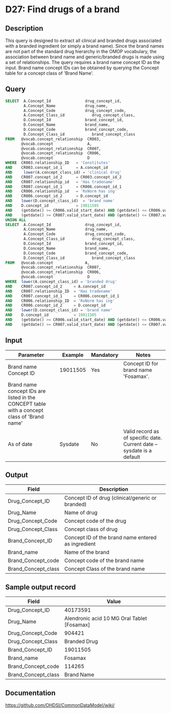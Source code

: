<!---
Group:drug
Name:D27 Find drugs of a brand
Author:Patrick Ryan
CDM Version: 5.0
-->

# D27: Find drugs of a brand

## Description
This query is designed to extract all clinical and branded drugs associated with a branded ingredient (or simply a brand name). Since the brand names are not part of the standard drug hierarchy in the OMOP vocabulary, the association between brand name and generic/branded drugs is made using a set of relationships.
The query requires a brand name concept ID as the input. Brand name concept IDs can be obtained by querying the Concept table for a concept class of 'Brand Name'.

## Query
```sql
SELECT  A.Concept_Id               drug_concept_id,
        A.Concept_Name             drug_name,
        A.Concept_Code             drug_concept_code,
        A.Concept_Class_id            drug_concept_class,
        D.Concept_Id               brand_concept_id,
        D.Concept_Name             brand_name,
        D.Concept_Code             brand_concept_code,
        D.Concept_Class_id            brand_concept_class
FROM   @vocab.concept_relationship  CR003,
       @vocab.concept               A,
       @vocab.concept_relationship  CR007,
       @vocab.concept_relationship  CR006,
       @vocab.concept               D
WHERE  CR003.relationship_ID   = 'Constitutes'
AND    CR003.concept_id_1      = A.concept_id
AND     lower(A.concept_class_id) = 'clinical drug'
AND    CR007.concept_id_2      = CR003.concept_id_2
AND    CR007.relationship_id   = 'Has tradename'
AND    CR007.concept_id_1      = CR006.concept_id_1
AND    CR006.relationship_id   = 'RxNorm has ing'
AND    CR006.concept_id_2      = D.concept_id
AND    lower(D.concept_class_id)  = 'brand name'
AND    D.concept_id            = 19011505
AND    (getdate() >= CR006.valid_start_date) AND (getdate() <= CR006.valid_end_date)
AND    (getdate() >= CR007.valid_start_date) AND (getdate() <= CR007.valid_end_date)
UNION ALL
SELECT  A.Concept_Id               drug_concept_id,
        A.Concept_Name             drug_name,
        A.Concept_Code             drug_concept_code,
        A.Concept_Class_id            drug_concept_class,
        D.Concept_Id               brand_concept_id,
        D.Concept_Name             brand_name,
        D.Concept_Code             brand_concept_code,
        D.Concept_Class_id            brand_concept_class
FROM   @vocab.concept              A,
       @vocab.concept_relationship  CR007,
       @vocab.concept_relationship  CR006,
       @vocab.concept               D
WHERE  lower(A.concept_class_id) = 'branded drug'
AND    CR007.concept_id_2     = A.concept_id
AND    CR007.relationship_ID  = 'Has tradename'
AND    CR007.concept_id_1     = CR006.concept_id_1
AND    CR006.relationship_ID  = 'RxNorm has ing'
AND    CR006.concept_id_2     = D.concept_id
AND    lower(D.concept_class_id) = 'brand name'
AND    D.concept_id           = 19011505
AND    (getdate() >= CR006.valid_start_date) AND (getdate() <= CR006.valid_end_date)
AND    (getdate() >= CR007.valid_start_date) AND (getdate() <= CR007.valid_end_date)
```

## Input

| Parameter |  Example |  Mandatory |  Notes |
| --- | --- | --- | --- |
|  Brand name Concept ID |  19011505 |  Yes | Concept ID for brand name 'Fosamax'.
Brand name concept IDs are listed in the CONCEPT table with a concept class of 'Brand name' |
|  As of date |  Sysdate |  No | Valid record as of specific date. Current date – sysdate is a default |

## Output

|  Field |  Description |
| --- | --- |
|  Drug_Concept_ID |  Concept ID of drug (clinical/generic or branded) |
|  Drug_Name |  Name of drug |
|  Drug_Concept_Code |  Concept code of the drug |
|  Drug_Concept_Class |  Concept class of drug |
|  Brand_Concept_ID |  Concept ID of the brand name entered as ingredient |
|  Brand_name |  Name of the brand |
|  Brand_Concept_code |  Concept code of the brand name |
|  Brand_Concept_class |  Concept Class of the brand name |

## Sample output record

| Field |  Value |
| --- | --- |
|  Drug_Concept_ID |  40173591 |
|  Drug_Name |  Alendronic acid 10 MG Oral Tablet [Fosamax] |
|  Drug_Concept_Code |  904421 |
|  Drug_Concept_Class |  Branded Drug |
|  Brand_Concept_ID |  19011505 |
|  Brand_name |  Fosamax |
|  Brand_Concept_code |  114265 |
|  Brand_Concept_class |  Brand Name |



## Documentation
https://github.com/OHDSI/CommonDataModel/wiki/
